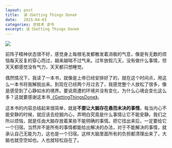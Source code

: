 ```yaml
---
layout: post
title:  读《Getting Things Done》
date:   2015-04-03
categories: 非技术 读书
excerpt: 读《Getting Things Done》
---
```



![](https://github.com/HarmonyHu/harmonyhu.github.io/raw/master/_posts/images/chan.jpg)  

前阵子精神状态很不好，感觉身上每根毛发都散发着消极的气息，像是有无数的烦恼每天反复的穿心而过，越来越喘不过气来。过年放假几天，没有做什么事情，但天天都感觉没有气力，天天都只想睡觉。 

偶然情况下，我读了一本书，就像是上帝已经安排好了的，就在这个时间点，用这么一本书将我解脱出来。到现在已经两个月过去了，我感觉整个人放松了很多，像是感受到了心静如水的境界。要说周遭的环境并没有变化，为什么心境会变化这么多？这就要感谢这本书[《GettingThingsDone》](https://github.com/HarmonyHu/harmonyhu.github.io/raw/master/_posts/books/GettingThingsDone.txt)。  

这本书的内容总结起来很简单，就是**不要让大脑存在悬而未决的事情**。每当内心不能安静的时候，就应该去挖掘内心，弄明白究竟是什么事情让它不能安静。我们之所以烦恼，就是任由大脑存放着某些不能明确的事情。把它找出来后，一定要给它一个归宿。当然并不是所有的事情都能给出解决的办法，对于不能解决的事情，就承认自己无能为力，这也是一个归宿。这样大脑里面所有的负担都清理出来了，大脑也就空空如也。人也就轻松自在了。  
 